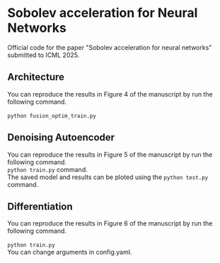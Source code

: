 # Sobolev acceleration for Neural Networks

Official code for the paper "Sobolev acceleration for neural networks" submitted to ICML 2025.

## Architecture
You can reproduce the results in Figure 4 of the manuscript by run the following command.<br>
<br>
`python fusion_optim_train.py`<br>

## Denoising Autoencoder

You can reproduce the results in Figure 5 of the manuscript by run the following command.<br>
`python train.py` command.<br>
The saved model and results can be ploted using the `python test.py` command.

## Differentiation

You can reproduce the results in Figure 6 of the manuscript by run the following command.<br>
<br>
`python train.py`<br>
You can change arguments in config.yaml.
